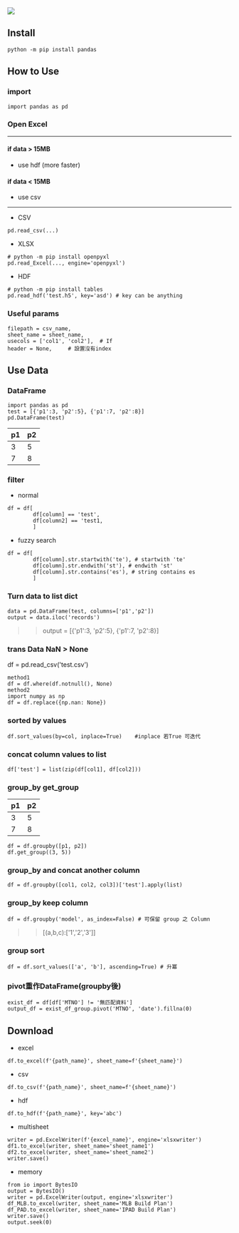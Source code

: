 <img src="https://upload.wikimedia.org/wikipedia/commons/thumb/e/ed/Pandas_logo.svg/1200px-Pandas_logo.svg.png">  

## Install
```
python -m pip install pandas
```
## How to Use
### import  
```
import pandas as pd
```
### Open Excel
----
#### if data > 15MB
- use hdf (more faster)
#### if data < 15MB
- use csv
----

- CSV
```
pd.read_csv(...)
```
- XLSX
```
# python -m pip install openpyxl
pd.read_Excel(..., engine='openpyxl')
```
- HDF
```
# python -m pip install tables
pd.read_hdf('test.h5', key='asd') # key can be anything
```
### Useful params
```
filepath = csv_name,
sheet_name = sheet_name,
usecols = ['col1', 'col2'],  # If 
header = None,     # 設置沒有index
```
## Use Data
### DataFrame
```
import pandas as pd
test = [{'p1':3, 'p2':5}, {'p1':7, 'p2':8}]
pd.DataFrame(test)
```
|p1|p2|  
|--|--|  
|3 | 5|  
|7 | 8|  

### filter
- normal
```
df = df[
        df[column] == 'test',
        df[column2] == 'test1,
        ]
```
- fuzzy search
```
df = df[
        df[column].str.startwith('te'), # startwith 'te'
        df[column].str.endwith('st'), # endwith 'st'
        df[column].str.contains('es'), # string contains es 
        ]
```

### Turn data to list dict
```
data = pd.DataFrame(test, columns=['p1','p2'])
output = data.iloc('records')
```
>> output = [{'p1':3, 'p2':5}, {'p1':7, 'p2':8}]

### trans Data NaN > None  
df = pd.read_csv('test.csv')  
```
method1
df = df.where(df.notnull(), None)
method2
import numpy as np
df = df.replace({np.nan: None})
```

### sorted by values
```
df.sort_values(by=col, inplace=True)    #inplace 若True 可迭代
```

### concat column values to list
```
df['test'] = list(zip(df[col1], df[col2]))
```

### group_by get_group
|p1|p2|  
|--|--|  
|3 | 5|  
|7 | 8|  
```
df = df.groupby([p1, p2])
df.get_group((3, 5))
```

### group_by and concat another column
```
df = df.groupby([col1, col2, col3])['test'].apply(list)
```

### group_by keep column
```
df = df.groupby('model', as_index=False) # 可保留 group 之 Column
```
>> [(a,b,c):['1','2','3']]  

### group sort
```
df = df.sort_values(['a', 'b'], ascending=True) # 升冪
```

### pivot重作DataFrame(groupby後)  
```
exist_df = df[df['MTNO'] != '無匹配資料']
output_df = exist_df_group.pivot('MTNO', 'date').fillna(0)
```

## Download
- excel
```
df.to_excel(f'{path_name}', sheet_name=f'{sheet_name}')
```
- csv
```
df.to_csv(f'{path_name}', sheet_name=f'{sheet_name}')
```
- hdf
```
df.to_hdf(f'{path_name}', key='abc')
```
- multisheet
```
writer = pd.ExcelWriter(f'{excel_name}', engine='xlsxwriter')
df1.to_excel(writer, sheet_name='sheet_name1')
df2.to_excel(writer, sheet_name='sheet_name2')
writer.save()
```
- memory
```
from io import BytesIO
output = BytesIO()
writer = pd.ExcelWriter(output, engine='xlsxwriter')
df_MLB.to_excel(writer, sheet_name='MLB Build Plan')
df_PAD.to_excel(writer, sheet_name='IPAD Build Plan')
writer.save()
output.seek(0)
```
